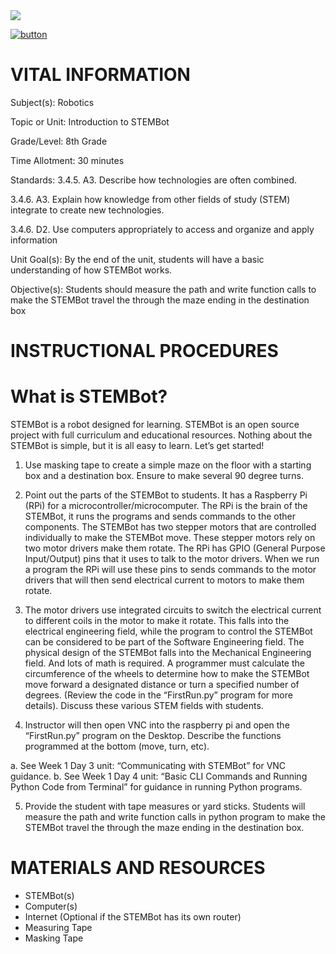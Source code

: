 <img src=https://github.com/BotDevLLC/BotDevCurriculum/blob/master/Pictures/Botdev.png>

[![button](https://raw.githubusercontent.com/BotDevLLC/BotDevCurriculum/master/Pictures/back_button.png)](https://github.com/BotDevLLC/BotDevCurriculum/blob/master/Curriculum/Week_1/readme.md)

# VITAL INFORMATION
Subject(s): Robotics	 

Topic or Unit: Introduction to STEMBot	

Grade/Level: 	8th Grade

Time Allotment:	 30 minutes

Standards:           	3.4.5. A3. Describe how technologies are often combined. 

  3.4.6. A3. Explain how knowledge from other fields of study (STEM) integrate to create new technologies.  

3.4.6. D2. Use computers appropriately to access and organize and apply information

Unit Goal(s):      	By the end of the unit, students will have a basic understanding of how STEMBot works. 

Objective(s):      Students should measure the path and write function calls to make the STEMBot travel the through the maze ending in the destination box
# INSTRUCTIONAL PROCEDURES 
  # What is STEMBot? 
STEMBot is a robot designed for learning. STEMBot is an open source project with full curriculum and educational resources. Nothing about the STEMBot is simple, but it is all easy to learn. Let’s get started!



1.	Use masking tape to create a simple maze on the floor with a starting box and a destination box. Ensure to make several 90 degree turns.

2.	Point out the parts of the STEMBot to students.  It has a Raspberry Pi (RPi) for a microcontroller/microcomputer.  The RPi is the brain of the STEMBot, it runs the programs and sends commands to the other components.  The STEMBot has two stepper motors that are controlled individually to make the STEMBot move.  These stepper motors rely on two motor drivers make them rotate.  The RPi has GPIO (General Purpose Input/Output) pins that it uses to talk to the motor drivers.  When we run a program the RPi will use these pins to sends commands to the motor drivers that will then send electrical current to motors to make them rotate.

3.	The motor drivers use integrated circuits to switch the electrical current to different coils in the motor to make it rotate.  This falls into the electrical engineering field, while the program to control the STEMBot can be considered to be part of the Software Engineering field.  The physical design of the STEMBot falls into the Mechanical Engineering field.  And lots of math is required.  A programmer must calculate the circumference of the wheels to determine how to make the STEMBot move forward a designated distance or turn a specified number of degrees.  (Review the code in the “FirstRun.py” program for more details).  Discuss these various STEM fields with students. 

4.	Instructor will then open VNC into the raspberry pi and open the “FirstRun.py” program on the Desktop. Describe the functions programmed at the bottom (move, turn, etc).

a.	See Week 1 Day 3 unit: “Communicating with STEMBot” for VNC guidance.
b.	See Week 1 Day 4 unit: “Basic CLI Commands and Running Python Code from Terminal” for guidance in running Python programs. 

5.	Provide the student with tape measures or yard sticks.  Students will measure the path and write function calls in python program to make the STEMBot travel the through the maze ending in the destination box.
# MATERIALS AND RESOURCES
* STEMBot(s) 
* Computer(s) 
* Internet (Optional if the STEMBot has its own router) 
* Measuring Tape 
* Masking Tape

